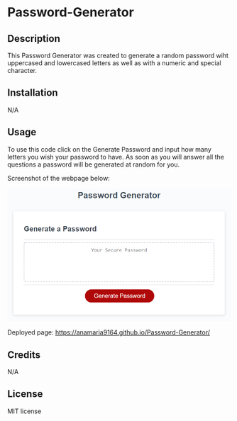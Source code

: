 # Password-Generator

## Description

This Password Generator was created to generate a random password wiht uppercased and lowercased letters as well as with a numeric and special character.


## Installation

N/A

## Usage

To use this code click on the Generate Password and input how many letters you wish your password to have. As soon as you will answer all the questions a password will be generated at random for you.

Screenshot of the webpage below:

![alt text](images/05-javascript-challenge-demo.png)

Deployed page: https://anamaria9164.github.io/Password-Generator/

## Credits

N/A

## License

MIT license

